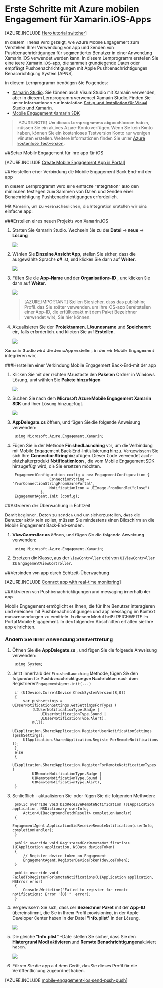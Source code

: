 <properties
    pageTitle="Erste Schritte mit Azure mobilen Engagement für Xamarin.iOS"
    description="Informationen Sie zur Verwendung von Azure Mobile Engagement mit Analytics und Pushbenachrichtigungen für Xamarin.iOS-Apps."
    services="mobile-engagement"
    documentationCenter="xamarin"
    authors="piyushjo"
    manager="erikre"
    editor="" />

<tags
    ms.service="mobile-engagement"
    ms.workload="mobile"
    ms.tgt_pltfrm="mobile-xamarin-ios"
    ms.devlang="dotnet"
    ms.topic="hero-article"
    ms.date="08/19/2016"
    ms.author="piyushjo" />

# <a name="get-started-with-azure-mobile-engagement-for-xamarinios-apps"></a>Erste Schritte mit Azure mobilen Engagement für Xamarin.iOS-Apps

[AZURE.INCLUDE [Hero tutorial switcher](../../includes/mobile-engagement-hero-tutorial-switcher.md)]

In diesem Thema wird gezeigt, wie Azure Mobile Engagement zum Verstehen Ihrer Verwendung von app und Senden von Pushbenachrichtigungen für segmentierter Benutzer in einer Anwendung Xamarin.iOS verwendet werden kann.
In diesem Lernprogramm erstellen Sie eine leere Xamarin.iOS-app, die sammelt grundlegende Daten oder empfängt Pushbenachrichtigungen mit Apple Pushbenachrichtigungen Benachrichtigung System (APNS).

In diesem Lernprogramm benötigen Sie Folgendes:

+ [Xamarin Studio](http://xamarin.com/studio). Sie können auch Visual Studio mit Xamarin verwenden, aber in diesem Lernprogramm verwendet Xamarin Studio. Finden Sie unter Informationen zur Installation [Setup und Installation für Visual Studio und Xamarin](https://msdn.microsoft.com/library/mt613162.aspx). 
+ [Mobile Engagement Xamarin SDK](https://www.nuget.org/packages/Microsoft.Azure.Engagement.Xamarin/)

> [AZURE.NOTE] Um dieses Lernprogramms abgeschlossen haben, müssen Sie ein aktives Azure-Konto verfügen. Wenn Sie kein Konto haben, können Sie ein kostenloses Testversion Konto nur wenigen Minuten erstellen. Weitere Informationen finden Sie unter [Azure kostenlose Testversion](https://azure.microsoft.com/pricing/free-trial/?WT.mc_id=A0E0E5C02&amp;returnurl=http%3A%2F%2Fazure.microsoft.com%2Fen-us%2Fdocumentation%2Farticles%2Fmobile-engagement-xamarin-ios-get-started).

##<a id="setup-azme"></a>Setup Mobile Engagement für Ihre app für iOS

[AZURE.INCLUDE [Create Mobile Engagement App in Portal](../../includes/mobile-engagement-create-app-in-portal-new.md)]

##<a id="connecting-app"></a>Herstellen einer Verbindung die Mobile Engagement Back-End-mit der app

In diesem Lernprogramm wird eine einfache "Integration" also den minimalen festlegen zum Sammeln von Daten und Senden einer Benachrichtigung Pushbenachrichtigungen erforderlich.

Mit Xamarin, um zu veranschaulichen, die Integration erstellen wir eine einfache app:

###<a name="create-a-new-xamarinios-project"></a>Erstellen eines neuen Projekts von Xamarin.iOS

1. Starten Sie Xamarin Studio. Wechseln Sie zu der **Datei** -> **neue** -> **Lösung** 

    ![][1]

2. Wählen Sie **Einzelne Ansicht App**, stellen Sie sicher, dass die ausgewählte Sprache **c#** ist, und klicken Sie dann auf **Weiter**.

    ![][2]

3. Füllen Sie die **App-Name** und der **Organisations-ID** , und klicken Sie dann auf **Weiter**. 

    ![][3]

    > [AZURE.IMPORTANT] Stellen Sie sicher, dass das publishing Profil, das Sie später verwenden, um Ihre iOS-app Bereitstellen einer App-ID, die erfüllt exakt mit dem Paket Bezeichner verwendet wird, Sie hier können. 

4. Aktualisieren Sie den **Projektnamen**, **Lösungsname** und **Speicherort** ein, falls erforderlich, und klicken Sie auf **Erstellen**.

    ![][4]
 
Xamarin Studio wird die demoApp erstellen, in der wir Mobile Engagement integrieren wird. 

###<a name="connect-your-app-to-mobile-engagement-backend"></a>Herstellen einer Verbindung Mobile Engagement Back-End-mit der app

1. Klicken Sie mit der rechten Maustaste den **Paketen** Ordner in Windows Lösung, und wählen Sie **Pakete hinzufügen**

    ![][5]

2. Suchen Sie nach dem **Microsoft Azure Mobile Engagement Xamarin SDK** und Ihrer Lösung hinzugefügt.  

    ![][6]
   
3. **AppDelegate.cs** öffnen, und fügen Sie die folgende Anweisung verwenden:

        using Microsoft.Azure.Engagement.Xamarin;

4. Fügen Sie in der Methode **FinishedLaunching** vor, um die Verbindung mit Mobile Engagement Back-End-Initialisierung hinzu. Vergewissern Sie sich Ihre **ConnectionString**hinzufügen. Dieser Code verwendet auch-platzhalterprodukt **NotificationIcon** , die vom Mobile Engagement SDK hinzugefügt wird, die Sie ersetzen möchten. 

        EngagementConfiguration config = new EngagementConfiguration {
                        ConnectionString = "YourConnectionStringFromAzurePortal",
                        NotificationIcon = UIImage.FromBundle("close")
                    };
        EngagementAgent.Init (config);

##<a id="monitor"></a>Aktivieren der Überwachung in Echtzeit

Damit beginnen, Daten zu senden und um sicherzustellen, dass die Benutzer aktiv sein sollen, müssen Sie mindestens einen Bildschirm an die Mobile Engagement Back-End-senden.

1. **ViewController.cs** öffnen, und fügen Sie die folgende Anweisung verwenden:

        using Microsoft.Azure.Engagement.Xamarin;

2. Ersetzen die Klasse, aus der `ViewController` erbt von `UIViewController` zu `EngagementViewController`. 

##<a id="monitor"></a>Verbinden von app durch Echtzeit-Überwachung

[AZURE.INCLUDE [Connect app with real-time monitoring](../../includes/mobile-engagement-connect-app-with-monitor.md)]

##<a id="integrate-push"></a>Aktivieren von Pushbenachrichtigungen und messaging innerhalb der app

Mobile Engagement ermöglicht es Ihnen, die für Ihre Benutzer interagieren und erreichen mit Pushbenachrichtigungen und app messaging im Kontext massensendungen zu ermitteln. In diesem Modul heißt REICHWEITE im Portal Mobile Engagement.
In den folgenden Abschnitten erhalten sie Ihre app einrichten.

### <a name="modify-your-application-delegate"></a>Ändern Sie Ihrer Anwendung Stellvertretung

1. Öffnen Sie die **AppDelegate.cs** , und fügen Sie die folgende Anweisung verwenden:

        using System; 

2. Jetzt innerhalb der `FinishedLaunching` Methode, fügen Sie den folgenden für Pushbenachrichtigungen Nachrichten nach dem Registrieren`EngagementAgent.init(...)`

        if (UIDevice.CurrentDevice.CheckSystemVersion(8,0))
        {
            var pushSettings = UIUserNotificationSettings.GetSettingsForTypes (
                (UIUserNotificationType.Badge |
                    UIUserNotificationType.Sound |
                    UIUserNotificationType.Alert),
                null);
            UIApplication.SharedApplication.RegisterUserNotificationSettings (pushSettings);
            UIApplication.SharedApplication.RegisterForRemoteNotifications ();
        }
        else
        {
            UIApplication.SharedApplication.RegisterForRemoteNotificationTypes (
                UIRemoteNotificationType.Badge |
                UIRemoteNotificationType.Sound |
                UIRemoteNotificationType.Alert);
        }

3. Schließlich - aktualisieren Sie, oder fügen Sie die folgenden Methoden:

        public override void DidReceiveRemoteNotification (UIApplication application, NSDictionary userInfo, 
            Action<UIBackgroundFetchResult> completionHandler)
        {
            EngagementAgent.ApplicationDidReceiveRemoteNotification(userInfo, completionHandler);
        }

        public override void RegisteredForRemoteNotifications (UIApplication application, NSData deviceToken)
        {
            // Register device token on Engagement
            EngagementAgent.RegisterDeviceToken(deviceToken);
        }

        public override void FailedToRegisterForRemoteNotifications(UIApplication application, NSError error)
        {
            Console.WriteLine("Failed to register for remote notifications: Error '{0}'", error);
        }

4. Vergewissern Sie sich, dass der **Bezeichner Paket** mit der **App-ID** übereinstimmt, die Sie in Ihrem Profil provisioning, in der Apple Developer Center haben in der Datei **"Info.plist"** in der Lösung. 

    ![][7]

5. Die gleiche **"Info.plist"** -Datei stellen Sie sicher, dass Sie den **Hintergrund Modi aktivieren** und **Remote Benachrichtigungen**aktiviert haben. 

    ![][8]

6. Führen Sie die app auf dem Gerät, das Sie dieses Profil für die Veröffentlichung zugeordnet haben. 

[AZURE.INCLUDE [mobile-engagement-ios-send-push-push](../../includes/mobile-engagement-ios-send-push.md)]

<!-- Images. -->
[1]: ./media/mobile-engagement-xamarin-ios-get-started/new-solution.png
[2]: ./media/mobile-engagement-xamarin-ios-get-started/app-type.png
[3]: ./media/mobile-engagement-xamarin-ios-get-started/configure-project-name.png
[4]: ./media/mobile-engagement-xamarin-ios-get-started/configure-project-confirm.png
[5]: ./media/mobile-engagement-xamarin-ios-get-started/add-nuget.png
[6]: ./media/mobile-engagement-xamarin-ios-get-started/add-nuget-azme.png
[7]: ./media/mobile-engagement-xamarin-ios-get-started/info-plist-confirm-bundle.png
[8]: ./media/mobile-engagement-xamarin-ios-get-started/info-plist-configure-push.png

